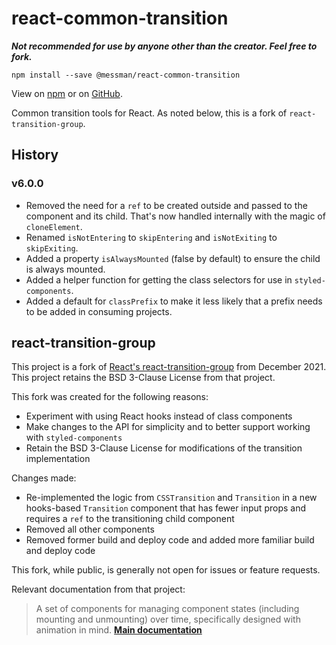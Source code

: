 # react-common-transition

_**Not recommended for use by anyone other than the creator. Feel free to fork.**_

`npm install --save @messman/react-common-transition`

View on [npm](https://www.npmjs.com/package/@messman/react-common-transition) or on [GitHub](https://github.com/messman/react-common-transition).

Common transition tools for React. As noted below, this is a fork of `react-transition-group`.

## History

### v6.0.0
- Removed the need for a `ref` to be created outside and passed to the component and its child. That's now handled internally with the magic of `cloneElement`.
- Renamed `isNotEntering` to `skipEntering` and `isNotExiting` to `skipExiting`.
- Added a property `isAlwaysMounted` (false by default) to ensure the child is always mounted.
- Added a helper function for getting the class selectors for use in `styled-components`.
- Added a default for `classPrefix` to make it less likely that a prefix needs to be added in consuming projects.

## react-transition-group

This project is a fork of [React's react-transition-group](https://github.com/reactjs/react-transition-group) from December 2021. This project retains the BSD 3-Clause License from that project.

This fork was created for the following reasons:
- Experiment with using React hooks instead of class components
- Make changes to the API for simplicity and to better support working with `styled-components`
- Retain the BSD 3-Clause License for modifications of the transition implementation

Changes made:
- Re-implemented the logic from `CSSTransition` and `Transition` in a new hooks-based `Transition` component that has fewer input props and requires a `ref` to the transitioning child component
- Removed all other components
- Removed former build and deploy code and added more familiar build and deploy code

This fork, while public, is generally not open for issues or feature requests.

Relevant documentation from that project:

> A set of components for managing component states (including mounting and unmounting) over time, specifically designed with animation in mind.
> [**Main documentation**](https://reactcommunity.org/react-transition-group/)